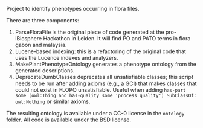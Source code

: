 Project to identify phenotypes occurring in flora files.

There are three components:

1. ParseFloraFile is the original piece of code generated at the pro-iBiosphere Hackathon in Leiden. It will find PO and PATO terms in flora gabon and malaysia.
2. Lucene-based indexing: this is a refactoring of the original code that uses the Lucence indexes and analyzers.
3. MakePlantPhenotypeOntology generates a phenotype ontology from the generated descriptions.
4. DeprecateDumbClasses deprecates all unsatisfiable classes; this script needs to be run after adding axioms (e.g., a GCI) that makes classes that could not exist in FLOPO unsatisfiable. Useful when adding `has-part some (owl:Thing and has-quality some 'process quality') SubClassOf: owl:Nothing` or similar axioms.

The resulting ontology is available under a CC-0 license in the `ontology` folder. All code is available under the BSD license.
